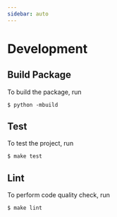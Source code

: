```yaml
---
sidebar: auto
---
```


# Development

## Build Package

To build the package, run

```
$ python -mbuild
```

## Test

To test the project, run

```
$ make test
```

## Lint

To perform code quality check, run

```
$ make lint
```
